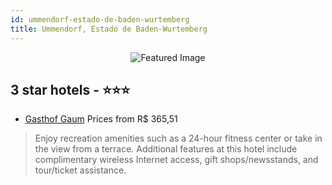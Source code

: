 ```yaml
---
id: ummendorf-estado-de-baden-wurtemberg
title: Ummendorf, Estado de Baden-Wurtemberg
---
```


<center><img src="https://i.travelapi.com/hotels/37000000/36140000/36139100/36139034/9f43c622_b.jpg" alt="Featured Image" /></center>


##  3 star hotels - ⭐️⭐️⭐️

-    [Gasthof Gaum](https://us.hurb.com/hotels/ummendorf/gasthof-gaum-JNP-JP447398?cmp=18055) Prices from R$ 365,51
   > Enjoy recreation amenities such as a 24-hour fitness center or take in the view from a terrace. Additional features at this hotel include complimentary wireless Internet access, gift shops/newsstands, and tour/ticket assistance.
